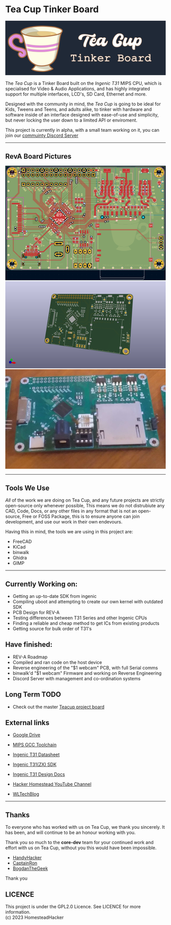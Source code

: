 # Tea Cup Tinker Board

![logo](https://github.com/HackerHomestead/teacup/blob/main/Artwork/TeaCupBanner.png)

The *Tea Cup* is a Tinker Board built on the *Ingenic T31* MIPS CPU, which is
specialised for Video & Audio Applications, and has highly integrated support
for multiple interfaces, LCD's, SD Card, Ethernet and more.

Designed with the community in mind, the *Tea Cup* is going to be ideal for
Kids, Tweens and Teens, and adults alike, to tinker with hardware and software
inside of an interface designed with ease-of-use and simplicity, but never 
locking the user down to a limited API or enviroment.


This project is currently in alpha, with a small team working on it, you can
join our [commuinty Discord Server](https://discord.gg/nxjvqgFQgJ)

----
## RevA Board Pictures
![boardpic1](https://github.com/HackerHomestead/teacup/blob/main/Artwork/Teacup_PCB.png)
![boardpic2](https://github.com/HackerHomestead/teacup/blob/main/Artwork/TeacupOffset.png)
![boardpic3](https://github.com/HackerHomestead/teacup/blob/main/Artwork/Teacup_HandAssembled.png)


----
## Tools We Use
*All* of the work we are doing on Tea Cup, and any future projects are strictly
open-source only whenever possible, This means we do not distrubiute any CAD, 
Code, Docs, or any other files in any format that is not an open-source, Free or
FOSS Package, this is to ensure anyone can join development, and use our work in
their own endevours.

Having this in mind, the tools we are using in this project are:
* FreeCAD
* KiCad
* binwalk
* Ghidra
* GIMP

----
## Currently Working on:
* Getting an up-to-date SDK from ingenic
* Compiling uboot and attempting to create our own kernel with outdated SDK
* PCB Design for REV-A
* Testing differences between T31 Series and other Ingenic CPUs
* Finding a reliable and cheap method to get ICs from existing products
* Getting source for bulk order of T31's

## Have finished:
* REV-A Roadmap
* Compiled and ran code on the host device
* Reverse engineering of the "$1 webcam" PCB, with full Serial comms
* binwalk'd "$1 webcam" Firmware and working on Reverse Engineering
* Discord Server with management and co-ordination systems

## Long Term TODO
* Check out the master [Teacup project board](https://github.com/users/HackerHomestead/projects/1/views/1)

## External links
* [Google Drive](https://drive.google.com/drive/u/1/folders/1BEhvPF5wQ0bi8qQTojf_yk7Au3pODrgF)
* [MIPS GCC Toolchain](https://drive.google.com/file/d/13-upgyvXytasOUA2UAwAwBOmOL2-lcfM/view)
* [Ingenic T31 Datasheet](https://drive.google.com/file/d/12MYs0BrT4tRH-UkWt7oT5_zm6LXiKhQJ/view)
* [Ingenic T31(ZX) SDK](https://github.com/HackerHomestead/Ingenic-SDK-T31-1.1.1-20200508)
* [Ingenic T31 Design Docs](https://drive.google.com/file/d/1u1oQInZgQonMenszIMkonlOMmzxKc2aA/view)

* [Hacker Homestead YouTube Channel](https://www.youtube.com/@hackerhomestead)
* [WLTechBlog](https://www.youtube.com/@wltechblog6330)
----
## Thanks
To everyone who has worked with us on Tea Cup, we thank you sincerely. It has
been, and will continue to be an honour working with you.

Thank you so much to the **core-dev** team for your continued work and effort 
with us on Tea Cup, without you this would have been impossible.  
* [HandyHacker](https://github.com/HackerHomestead)
* [CaptainRon](https://github.com/CapnRon)
* [BogdanTheGeek](https://github.com/BogdanTheGeek)

Thank you

## LICENCE
This project is under the GPL2.0 Licence. See LICENCE for more information.  
(c) 2023 HomesteadHacker
